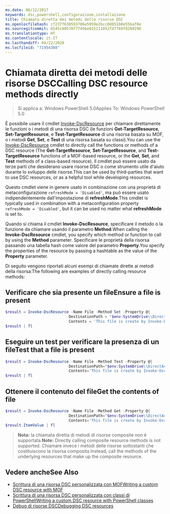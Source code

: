 ```yaml
---
ms.date: 06/12/2017
keywords: dsc,powershell,configurazione,installazione
title: Chiamata diretta dei metodi delle risorse DSC
ms.openlocfilehash: cf237f638593706e5959e2bcc0d851b0e55baf0e
ms.sourcegitcommit: 6545c60578f7745be015111052fd7769f8289296
ms.translationtype: HT
ms.contentlocale: it-IT
ms.lasthandoff: 04/22/2020
ms.locfileid: "71954388"
---
```

# <a name="calling-dsc-resource-methods-directly"></a><span data-ttu-id="f136d-103">Chiamata diretta dei metodi delle risorse DSC</span><span class="sxs-lookup"><span data-stu-id="f136d-103">Calling DSC resource methods directly</span></span>

><span data-ttu-id="f136d-104">Si applica a: Windows PowerShell 5.0</span><span class="sxs-lookup"><span data-stu-id="f136d-104">Applies To: Windows PowerShell 5.0</span></span>

<span data-ttu-id="f136d-105">È possibile usare il cmdlet [Invoke-DscResource](/powershell/module/PSDesiredStateConfiguration/Invoke-DscResource) per chiamare direttamente le funzioni o i metodi di una risorsa DSC (le funzioni **Get-TargetResource**, **Set-TargetResource**, e **Test-TargetResource** di una risorsa basata su MOF, o i metodi **Get**, **Set**, e **Test** di una risorsa basata su classi).</span><span class="sxs-lookup"><span data-stu-id="f136d-105">You can use the [Invoke-DscResource](/powershell/module/PSDesiredStateConfiguration/Invoke-DscResource) cmdlet to directly call the functions or methods of a DSC resource (The **Get-TargetResource**, **Set-TargetResource**, and **Test-TargetResource** functions of a MOF-based resource, or the **Get**, **Set**, and **Test** methods of a class-based resource).</span></span>
<span data-ttu-id="f136d-106">Il cmdlet può essere usato da terze parti che desiderano usare risorse DSC o come strumento utile d'aiuto durante lo sviluppo delle risorse.</span><span class="sxs-lookup"><span data-stu-id="f136d-106">This can be used by third-parties that want to use DSC resources, or as a helpful tool while developing resources.</span></span>

<span data-ttu-id="f136d-107">Questo cmdlet viene in genere usato in combinazione con una proprietà di metaconfigurazione `refreshMode = 'Disabled'`, ma può essere usato indipendentemente dall'impostazione di **refreshMode**.</span><span class="sxs-lookup"><span data-stu-id="f136d-107">This cmdlet is typically used in combination with a metaconfiguration property `refreshMode = 'Disabled'`, but it can be used no matter what **refreshMode** is set to.</span></span>

<span data-ttu-id="f136d-108">Quando si chiama il cmdlet **Invoke-DscResource**, specificare il metodo o la funzione da chiamare usando il parametro **Method**.</span><span class="sxs-lookup"><span data-stu-id="f136d-108">When calling the **Invoke-DscResource** cmdlet, you specify which method or function to call by using the **Method** parameter.</span></span> <span data-ttu-id="f136d-109">Specificare le proprietà della risorsa passando una tabella hash come valore del parametro **Property**.</span><span class="sxs-lookup"><span data-stu-id="f136d-109">You specify the properties of the resource by passing a hashtable as the value of the **Property** parameter.</span></span>

<span data-ttu-id="f136d-110">Di seguito vengono riportati alcuni esempi di chiamate dirette ai metodi della risorsa:</span><span class="sxs-lookup"><span data-stu-id="f136d-110">The following are examples of directly calling resource methods:</span></span>

## <a name="ensure-a-file-is-present"></a><span data-ttu-id="f136d-111">Verificare che sia presente un file</span><span class="sxs-lookup"><span data-stu-id="f136d-111">Ensure a file is present</span></span>

```powershell
$result = Invoke-DscResource -Name File -Method Set -Property @{
                            DestinationPath = "$env:SystemDrive\\DirectAccess.txt";
                            Contents = 'This file is create by Invoke-DscResource'} -Verbose
$result | fl
```

## <a name="test-that-a-file-is-present"></a><span data-ttu-id="f136d-112">Eseguire un test per verificare la presenza di un file</span><span class="sxs-lookup"><span data-stu-id="f136d-112">Test that a file is present</span></span>

```powershell
$result = Invoke-DscResource -Name File -Method Test -Property @{
                            DestinationPath="$env:SystemDrive\\DirectAccess.txt";
                            Contents='This file is create by Invoke-DscResource'} -Verbose
$result | fl
```

## <a name="get-the-contents-of-file"></a><span data-ttu-id="f136d-113">Ottenere il contenuto del file</span><span class="sxs-lookup"><span data-stu-id="f136d-113">Get the contents of file</span></span>

```powershell
$result = Invoke-DscResource -Name File -Method Get -Property @{
                            DestinationPath="$env:SystemDrive\\DirectAccess.txt";
                            Contents='This file is create by Invoke-DscResource'} -Verbose
$result.ItemValue | fl
```

><span data-ttu-id="f136d-114">**Nota:** la chiamata diretta di metodi di risorse composite non è supportata.</span><span class="sxs-lookup"><span data-stu-id="f136d-114">**Note:** Directly calling composite resource methods is not supported.</span></span> <span data-ttu-id="f136d-115">Chiamare invece i metodi delle risorse sottostanti che costituiscono la risorsa composita.</span><span class="sxs-lookup"><span data-stu-id="f136d-115">Instead, call the methods of the underlying resources that make up the composite resource.</span></span>

## <a name="see-also"></a><span data-ttu-id="f136d-116">Vedere anche</span><span class="sxs-lookup"><span data-stu-id="f136d-116">See Also</span></span>
- [<span data-ttu-id="f136d-117">Scrittura di una risorsa DSC personalizzata con MOF</span><span class="sxs-lookup"><span data-stu-id="f136d-117">Writing a custom DSC resource with MOF</span></span>](../resources/authoringResourceMOF.md)
- [<span data-ttu-id="f136d-118">Scrittura di una risorsa DSC personalizzata con classi di PowerShell</span><span class="sxs-lookup"><span data-stu-id="f136d-118">Writing a custom DSC resource with PowerShell classes</span></span>](../resources/authoringResourceClass.md)
- [<span data-ttu-id="f136d-119">Debug di risorse DSC</span><span class="sxs-lookup"><span data-stu-id="f136d-119">Debugging DSC resources</span></span>](../troubleshooting/debugResource.md)